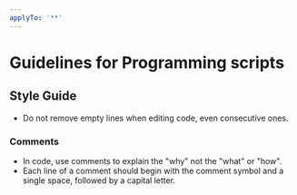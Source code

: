 ```yaml
---
applyTo: '**'
---
```


# Guidelines for Programming scripts

## Style Guide

- Do not remove empty lines when editing code, even consecutive ones.

### Comments

- In code, use comments to explain the "why" not the "what" or "how".
- Each line of a comment should begin with the comment symbol and a single space, followed by a capital letter.
